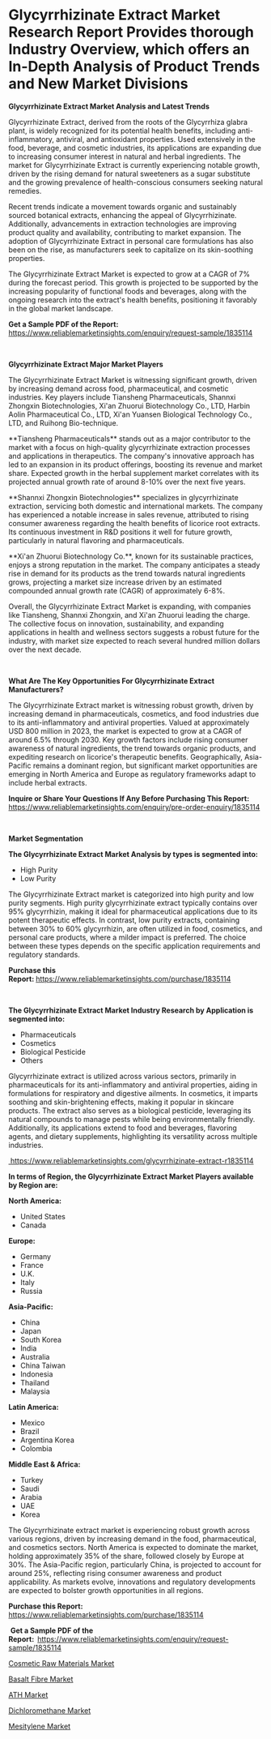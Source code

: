 <p><h1>Glycyrrhizinate Extract Market Research Report Provides thorough Industry Overview, which offers an In-Depth Analysis of Product Trends and New Market Divisions</h1></p><p><strong>Glycyrrhizinate Extract Market Analysis and Latest Trends</strong></p>
<p><p>Glycyrrhizinate Extract, derived from the roots of the Glycyrrhiza glabra plant, is widely recognized for its potential health benefits, including anti-inflammatory, antiviral, and antioxidant properties. Used extensively in the food, beverage, and cosmetic industries, its applications are expanding due to increasing consumer interest in natural and herbal ingredients. The market for Glycyrrhizinate Extract is currently experiencing notable growth, driven by the rising demand for natural sweeteners as a sugar substitute and the growing prevalence of health-conscious consumers seeking natural remedies.</p><p>Recent trends indicate a movement towards organic and sustainably sourced botanical extracts, enhancing the appeal of Glycyrrhizinate. Additionally, advancements in extraction technologies are improving product quality and availability, contributing to market expansion. The adoption of Glycyrrhizinate Extract in personal care formulations has also been on the rise, as manufacturers seek to capitalize on its skin-soothing properties.</p><p>The Glycyrrhizinate Extract Market is expected to grow at a CAGR of 7% during the forecast period. This growth is projected to be supported by the increasing popularity of functional foods and beverages, along with the ongoing research into the extract's health benefits, positioning it favorably in the global market landscape.</p></p>
<p><strong>Get a Sample PDF of the Report:&nbsp;</strong> <a href="https://www.reliablemarketinsights.com/enquiry/request-sample/1835114?utm_campaign=1620&utm_medium=2&utm_source=Github&utm_content=ia&utm_term=16102024&utm_id=glycyrrhizinate-extract">https://www.reliablemarketinsights.com/enquiry/request-sample/1835114</a></p>
<p>&nbsp;</p>
<p><strong>Glycyrrhizinate Extract Major Market Players</strong></p>
<p><p>The Glycyrrhizinate Extract Market is witnessing significant growth, driven by increasing demand across food, pharmaceutical, and cosmetic industries. Key players include Tiansheng Pharmaceuticals, Shannxi Zhongxin Biotechnologies, Xi'an Zhuorui Biotechnology Co., LTD, Harbin Aolin Pharmaceutical Co., LTD, Xi'an Yuansen Biological Technology Co., LTD, and Ruihong Bio-technique.</p><p>**Tiansheng Pharmaceuticals** stands out as a major contributor to the market with a focus on high-quality glycyrrhizinate extraction processes and applications in therapeutics. The company's innovative approach has led to an expansion in its product offerings, boosting its revenue and market share. Expected growth in the herbal supplement market correlates with its projected annual growth rate of around 8-10% over the next five years.</p><p>**Shannxi Zhongxin Biotechnologies** specializes in glycyrrhizinate extraction, servicing both domestic and international markets. The company has experienced a notable increase in sales revenue, attributed to rising consumer awareness regarding the health benefits of licorice root extracts. Its continuous investment in R&D positions it well for future growth, particularly in natural flavoring and pharmaceuticals.</p><p>**Xi'an Zhuorui Biotechnology Co.**, known for its sustainable practices, enjoys a strong reputation in the market. The company anticipates a steady rise in demand for its products as the trend towards natural ingredients grows, projecting a market size increase driven by an estimated compounded annual growth rate (CAGR) of approximately 6-8%.</p><p>Overall, the Glycyrrhizinate Extract Market is expanding, with companies like Tiansheng, Shannxi Zhongxin, and Xi'an Zhuorui leading the charge. The collective focus on innovation, sustainability, and expanding applications in health and wellness sectors suggests a robust future for the industry, with market size expected to reach several hundred million dollars over the next decade.</p></p>
<p>&nbsp;</p>
<p><strong>What Are The Key Opportunities For Glycyrrhizinate Extract Manufacturers?</strong></p>
<p><p>The Glycyrrhizinate Extract market is witnessing robust growth, driven by increasing demand in pharmaceuticals, cosmetics, and food industries due to its anti-inflammatory and antiviral properties. Valued at approximately USD 800 million in 2023, the market is expected to grow at a CAGR of around 6.5% through 2030. Key growth factors include rising consumer awareness of natural ingredients, the trend towards organic products, and expediting research on licorice's therapeutic benefits. Geographically, Asia-Pacific remains a dominant region, but significant market opportunities are emerging in North America and Europe as regulatory frameworks adapt to include herbal extracts.</p></p>
<p><strong>Inquire or Share Your Questions If Any Before Purchasing This Report:</strong> <a href="https://www.reliablemarketinsights.com/enquiry/pre-order-enquiry/1835114?utm_campaign=1620&utm_medium=2&utm_source=Github&utm_content=ia&utm_term=16102024&utm_id=glycyrrhizinate-extract">https://www.reliablemarketinsights.com/enquiry/pre-order-enquiry/1835114</a></p>
<p>&nbsp;</p>
<p><strong>Market Segmentation</strong></p>
<p><strong>The Glycyrrhizinate Extract Market Analysis by types is segmented into:</strong></p>
<p><ul><li>High Purity</li><li>Low Purity</li></ul></p>
<p><p>The Glycyrrhizinate Extract market is categorized into high purity and low purity segments. High purity glycyrrhizinate extract typically contains over 95% glycyrrhizin, making it ideal for pharmaceutical applications due to its potent therapeutic effects. In contrast, low purity extracts, containing between 30% to 60% glycyrrhizin, are often utilized in food, cosmetics, and personal care products, where a milder impact is preferred. The choice between these types depends on the specific application requirements and regulatory standards.</p></p>
<p><strong>Purchase this Report:&nbsp;</strong><a href="https://www.reliablemarketinsights.com/purchase/1835114?utm_campaign=1620&utm_medium=2&utm_source=Github&utm_content=ia&utm_term=16102024&utm_id=glycyrrhizinate-extract">https://www.reliablemarketinsights.com/purchase/1835114</a></p>
<p>&nbsp;</p>
<p><strong>The Glycyrrhizinate Extract Market Industry Research by Application is segmented into:</strong></p>
<p><ul><li>Pharmaceuticals</li><li>Cosmetics</li><li>Biological Pesticide</li><li>Others</li></ul></p>
<p><p>Glycyrrhizinate extract is utilized across various sectors, primarily in pharmaceuticals for its anti-inflammatory and antiviral properties, aiding in formulations for respiratory and digestive ailments. In cosmetics, it imparts soothing and skin-brightening effects, making it popular in skincare products. The extract also serves as a biological pesticide, leveraging its natural compounds to manage pests while being environmentally friendly. Additionally, its applications extend to food and beverages, flavoring agents, and dietary supplements, highlighting its versatility across multiple industries.</p></p>
<p><a href="https://www.reliablemarketinsights.com/glycyrrhizinate-extract-r1835114?utm_campaign=1620&utm_medium=2&utm_source=Github&utm_content=ia&utm_term=16102024&utm_id=glycyrrhizinate-extract">&nbsp;https://www.reliablemarketinsights.com/glycyrrhizinate-extract-r1835114</a></p>
<p><strong>In terms of Region, the Glycyrrhizinate Extract Market Players available by Region are:</strong></p>
<p>
    <p> <strong> North America: </strong>
        <ul>
            <li>United States</li>
            <li>Canada</li>
        </ul>
        </p> 
    <p> <strong> Europe: </strong>
        <ul>
            <li>Germany</li>
            <li>France</li>
            <li>U.K.</li>
            <li>Italy</li>
            <li>Russia</li>
        </ul>
        </p> 
    <p> <strong> Asia-Pacific: </strong>
        <ul>
            <li>China</li>
            <li>Japan</li>
            <li>South Korea</li>
            <li>India</li>
            <li>Australia</li>
            <li>China Taiwan</li>
            <li>Indonesia</li>
            <li>Thailand</li>
            <li>Malaysia</li>
        </ul>
        </p> 
    <p> <strong> Latin America: </strong>
        <ul>
            <li>Mexico</li>
            <li>Brazil</li>
            <li>Argentina Korea</li>
            <li>Colombia</li>
        </ul>
        </p> 
    <p> <strong> Middle East & Africa: </strong>
        <ul>
            <li>Turkey</li>
            <li>Saudi</li>
            <li>Arabia</li>
            <li>UAE</li>
            <li>Korea</li>
        </ul>
    </p>
    </p>
<p><p>The Glycyrrhizinate extract market is experiencing robust growth across various regions, driven by increasing demand in the food, pharmaceutical, and cosmetics sectors. North America is expected to dominate the market, holding approximately 35% of the share, followed closely by Europe at 30%. The Asia-Pacific region, particularly China, is projected to account for around 25%, reflecting rising consumer awareness and product applicability. As markets evolve, innovations and regulatory developments are expected to bolster growth opportunities in all regions.</p></p>
<p><strong>Purchase this Report: </strong><a href="https://www.reliablemarketinsights.com/purchase/1835114?utm_campaign=1620&utm_medium=2&utm_source=Github&utm_content=ia&utm_term=16102024&utm_id=glycyrrhizinate-extract">https://www.reliablemarketinsights.com/purchase/1835114</a></p>
<p>&nbsp;<strong>Get a Sample PDF of the Report:&nbsp;&nbsp;</strong><a href="https://www.reliablemarketinsights.com/enquiry/request-sample/1835114?utm_campaign=1620&utm_medium=2&utm_source=Github&utm_content=ia&utm_term=16102024&utm_id=glycyrrhizinate-extract">https://www.reliablemarketinsights.com/enquiry/request-sample/1835114</a></p>
<p><strong></strong></p>
<p><p><a href="https://www.linkedin.com/pulse/cosmetic-raw-materials-market-outlook-share-analysis-growth-7zzbe?utm_campaign=1620&utm_medium=2&utm_source=Github&utm_content=ia&utm_term=16102024&utm_id=glycyrrhizinate-extract">Cosmetic Raw Materials Market</a></p><p><a href="https://www.linkedin.com/pulse/unveiling-market-trends-global-basalt-fibre-growth-regional-upsze?utm_campaign=1620&utm_medium=2&utm_source=Github&utm_content=ia&utm_term=16102024&utm_id=glycyrrhizinate-extract">Basalt Fibre Market</a></p><p><a href="https://www.linkedin.com/pulse/emerging-opportunities-challenges-global-ath-market-2024-fusye?utm_campaign=1620&utm_medium=2&utm_source=Github&utm_content=ia&utm_term=16102024&utm_id=glycyrrhizinate-extract">ATH Market</a></p><p><a href="https://www.linkedin.com/pulse/dichloromethane-market-segmentation-geographical-regions-0lage?utm_campaign=1620&utm_medium=2&utm_source=Github&utm_content=ia&utm_term=16102024&utm_id=glycyrrhizinate-extract">Dichloromethane Market</a></p><p><a href="https://www.linkedin.com/pulse/consumer-behavior-shifts-mesitylene-market-demand-analysis-yws9e?utm_campaign=1620&utm_medium=2&utm_source=Github&utm_content=ia&utm_term=16102024&utm_id=glycyrrhizinate-extract">Mesitylene Market</a></p></p>